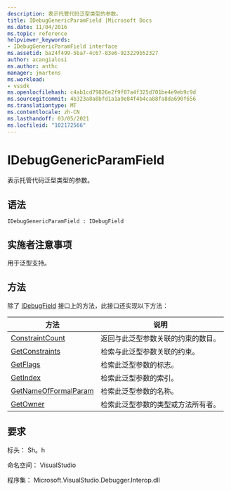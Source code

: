 ```yaml
---
description: 表示托管代码泛型类型的参数。
title: IDebugGenericParamField |Microsoft Docs
ms.date: 11/04/2016
ms.topic: reference
helpviewer_keywords:
- IDebugGenericParamField interface
ms.assetid: ba24f499-5ba7-4c67-83e6-923229b52327
author: acangialosi
ms.author: anthc
manager: jmartens
ms.workload:
- vssdk
ms.openlocfilehash: c4ab1cd79826e2f9f07a4f325d701be4e9eb9c9d
ms.sourcegitcommit: 4b323a8a8bfd1a1a9e84f4b4ca88fa8da690f656
ms.translationtype: MT
ms.contentlocale: zh-CN
ms.lasthandoff: 03/05/2021
ms.locfileid: "102172566"
---
```

# <a name="idebuggenericparamfield"></a>IDebugGenericParamField
表示托管代码泛型类型的参数。

## <a name="syntax"></a>语法

```
IDebugGenericParamField : IDebugField
```

## <a name="notes-for-implementers"></a>实施者注意事项
 用于泛型支持。

## <a name="methods"></a>方法
 除了 [IDebugField](../../../extensibility/debugger/reference/idebugfield.md) 接口上的方法，此接口还实现以下方法：

|方法|说明|
|------------|-----------------|
|[ConstraintCount](../../../extensibility/debugger/reference/idebuggenericparamfield-constraintcount.md)|返回与此泛型参数关联的约束的数目。|
|[GetConstraints](../../../extensibility/debugger/reference/idebuggenericparamfield-getconstraints.md)|检索与此泛型参数关联的约束。|
|[GetFlags](../../../extensibility/debugger/reference/idebuggenericparamfield-getflags.md)|检索此泛型参数的标志。|
|[GetIndex](../../../extensibility/debugger/reference/idebuggenericparamfield-getindex.md)|检索此泛型参数的索引。|
|[GetNameOfFormalParam](../../../extensibility/debugger/reference/idebuggenericparamfield-getnameofformalparam.md)|检索此泛型参数的名称。|
|[GetOwner](../../../extensibility/debugger/reference/idebuggenericparamfield-getowner.md)|检索此泛型参数的类型或方法所有者。|

## <a name="requirements"></a>要求
 标头： Sh。h

 命名空间： VisualStudio

 程序集： Microsoft.VisualStudio.Debugger.Interop.dll
